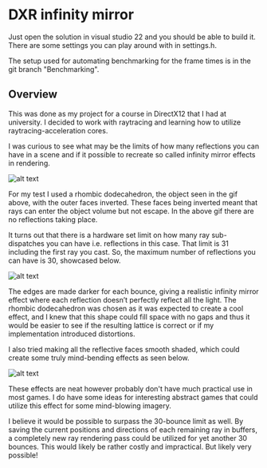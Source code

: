 # DXR infinity mirror

Just open the solution in visual studio 22 and you should be able to build it. There are some settings you can play around with in settings.h. 

The setup used for automating benchmarking for the frame times is in the git branch "Benchmarking".

## Overview
This was done as my project for a course in DirectX12 that I had at university. I decided to work with raytracing and learning how to utilize raytracing-acceleration cores.

I was curious to see what may be the limits of how many reflections you can have in a scene and if it possible to recreate so called infinity mirror effects in rendering.

![alt text](Presentation/no%20reflect.gif)

For my test I used a rhombic dodecahedron, the object seen in the gif above, with the outer faces inverted. These faces being inverted meant that rays can enter the object volume but not escape. In the above gif there are no reflections taking place.

It turns out that there is a hardware set limit on how many ray sub-dispatches you can have i.e. reflections in this case. That limit is 31 including the first ray you cast. So, the maximum number of reflections you can have is 30, showcased below.

![alt text](Presentation/flat.gif)

The edges are made darker for each bounce, giving a realistic infinity mirror effect where each reflection doesn’t perfectly reflect all the light. The rhombic dodecahedron was chosen as it was expected to create a cool effect, and I knew that this shape could fill space with no gaps and thus it would be easier to see if the resulting lattice is correct or if my implementation introduced distortions.

I also tried making all the reflective faces smooth shaded, which could create some truly mind-bending effects as seen below.

![alt text](Presentation/smooth.gif)

These effects are neat however probably don't have much practical use in most games. I do have some ideas for interesting abstract games that could utilize this effect for some mind-blowing imagery.

I believe it would be possible to surpass the 30-bounce limit as well. By saving the current positions and directions of each remaining ray in buffers, a completely new ray rendering pass could be utilized for yet another 30 bounces. This would likely be rather costly and impractical. But likely very possible!
